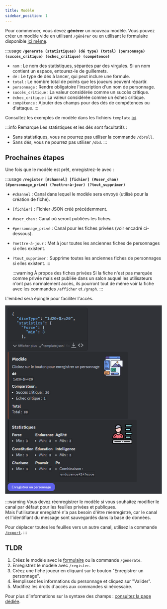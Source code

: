 ```yaml
---
title: Modèle
sidebar_position: 1
---
```


Pour commencer, vous devez **générer** un nouveau modèle. Vous pouvez créer un modèle vide en utilisant `/générer` ou en utilisant le formulaire disponible [ici même](../form.mdx).


:::usage
**`/generate (statistiques) (dé type) (total) (personnage) (succès_critique) (échec_critique) (compétence)`**
- `nom` : Le nom des statistiques, séparées par des virgules. Si un nom contient un espace, entourez-le de guillemets.
- `dé` : Le type de dés à lancer, qui peut inclure une formule.
- `total` : Le nombre total de points que les joueurs peuvent répartir.
- `personnage` : Rendre obligatoire l'inscription d'un nom de personnage.
- `succès_critique` : La valeur considérée comme un succès critique.
- `échec_critique` : La valeur considérée comme un échec critique.
- `compétence` : Ajouter des champs pour des dés de compétences ou d'attaque.
:::

Consultez les exemples de modèle dans les fichiers `template` [ici](https://github.com/Dicelette/discord-dicelette/tree/main/template).

:::info Remarque
Les statistiques et les dés sont facultatifs :
- Sans statistiques, vous ne pourrez pas utiliser la commande `/dbroll`.
- Sans dés, vous ne pourrez pas utiliser `/dbd`. 
:::
## Prochaines étapes

Une fois que le modèle est prêt, enregistrez-le avec :

:::usage
**`/register [#channel] [fichier] (#user_chan) (#personnage_privé) (?mettre-à-jour) (?tout_supprimer)`**
- `#channel` : Canal dans lequel le modèle sera envoyé (utilisé pour la création de fiche).
- `[fichier]` : Fichier JSON créé précédemment.
- `#user_chan` : Canal où seront publiées les fiches.
- `#personnage_privé` : Canal pour les fiches privées (voir encadré ci-dessous).
- `?mettre-à-jour` : Met à jour toutes les anciennes fiches de personnages si elles existent.
- `?tout_supprimer` : Supprime toutes les anciennes fiches de personnages si elles existent.
:::

    :::warning À propos des fiches privées
    Si la fiche n'est pas marquée comme privée mais est publiée dans un salon auquel les utilisateurs n'ont pas normalement accès, ils pourront tout de même voir la fiche avec les commandes `/afficher` et `/graph`.
    :::

L'embed sera épinglé pour faciliter l'accès.

![embed](/assets/register/embed_template.png)

:::warning
Vous devez réenregistrer le modèle si vous souhaitez modifier le canal par défaut pour les feuilles privées et publiques.  
Mais l'utilisateur enregistré n'a pas besoin d'être réenregistré, car le canal et l'identifiant du message sont sauvegardés dans la base de données.

Pour déplacer toutes les feuilles vers un autre canal, utilisez la commande [`/export`](../import_export.md).
:::

## TLDR
1. Créez le modèle avec le [formulaire](../form.mdx) ou la commande `/generate`.
2. Enregistrez le modèle avec `/register`.
3. Créez une fiche joueur en cliquant sur le bouton "Enregistrer un personnage".
4. Remplissez les informations du personnage et cliquez sur "Valider".
5. Modifiez les droits d'accès aux commandes si nécessaire.

Pour plus d’informations sur la syntaxe des champs : [consultez la page dédiée](../../introduction/format.md).

[^1]: Il est possible d'utiliser un forum, qui créera automatiquement un post pour le personnage. Le joueur (ainsi que les administrateurs) seront mentionnés dans le post.